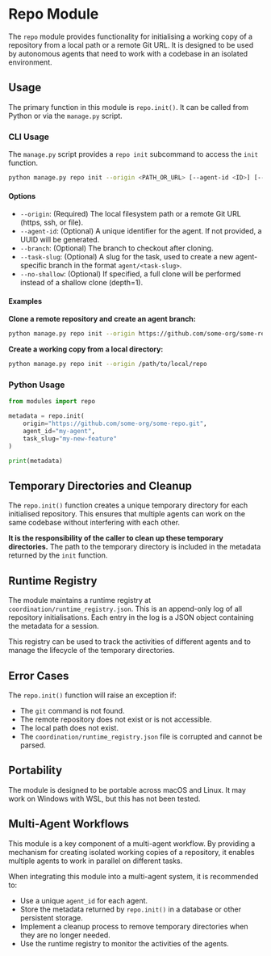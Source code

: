 
# Repo Module

The `repo` module provides functionality for initialising a working copy of a repository from a local path or a remote Git URL. It is designed to be used by autonomous agents that need to work with a codebase in an isolated environment.

## Usage

The primary function in this module is `repo.init()`. It can be called from Python or via the `manage.py` script.

### CLI Usage

The `manage.py` script provides a `repo init` subcommand to access the `init` function.

```bash
python manage.py repo init --origin <PATH_OR_URL> [--agent-id <ID>] [--branch <BRANCH>] [--task-slug <SLUG>] [--no-shallow]
```

#### Options

- `--origin`: (Required) The local filesystem path or a remote Git URL (https, ssh, or file).
- `--agent-id`: (Optional) A unique identifier for the agent. If not provided, a UUID will be generated.
- `--branch`: (Optional) The branch to checkout after cloning.
- `--task-slug`: (Optional) A slug for the task, used to create a new agent-specific branch in the format `agent/<task-slug>`.
- `--no-shallow`: (Optional) If specified, a full clone will be performed instead of a shallow clone (depth=1).

#### Examples

**Clone a remote repository and create an agent branch:**

```bash
python manage.py repo init --origin https://github.com/some-org/some-repo.git --agent-id my-agent --task-slug my-new-feature
```

**Create a working copy from a local directory:**

```bash
python manage.py repo init --origin /path/to/local/repo
```

### Python Usage

```python
from modules import repo

metadata = repo.init(
    origin="https://github.com/some-org/some-repo.git",
    agent_id="my-agent",
    task_slug="my-new-feature"
)

print(metadata)
```

## Temporary Directories and Cleanup

The `repo.init()` function creates a unique temporary directory for each initialised repository. This ensures that multiple agents can work on the same codebase without interfering with each other.

**It is the responsibility of the caller to clean up these temporary directories.** The path to the temporary directory is included in the metadata returned by the `init` function.

## Runtime Registry

The module maintains a runtime registry at `coordination/runtime_registry.json`. This is an append-only log of all repository initialisations. Each entry in the log is a JSON object containing the metadata for a session.

This registry can be used to track the activities of different agents and to manage the lifecycle of the temporary directories.

## Error Cases

The `repo.init()` function will raise an exception if:
- The `git` command is not found.
- The remote repository does not exist or is not accessible.
- The local path does not exist.
- The `coordination/runtime_registry.json` file is corrupted and cannot be parsed.

## Portability

The module is designed to be portable across macOS and Linux. It may work on Windows with WSL, but this has not been tested.

## Multi-Agent Workflows

This module is a key component of a multi-agent workflow. By providing a mechanism for creating isolated working copies of a repository, it enables multiple agents to work in parallel on different tasks.

When integrating this module into a multi-agent system, it is recommended to:
- Use a unique `agent_id` for each agent.
- Store the metadata returned by `repo.init()` in a database or other persistent storage.
- Implement a cleanup process to remove temporary directories when they are no longer needed.
- Use the runtime registry to monitor the activities of the agents.
